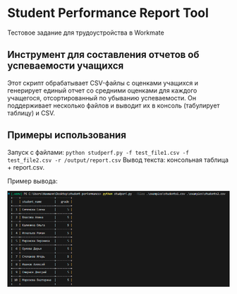 # Student Performance Report Tool
Тестовое задание для трудоустройства в Workmate

## Инструмент для составления отчетов об успеваемости учащихся

Этот скрипт обрабатывает CSV-файлы с оценками учащихся и генерирует единый отчет со средними оценками для каждого учащегося, отсортированный по убыванию успеваемости. Он поддерживает несколько файлов и выводит их в консоль (табулирует таблицу) и CSV.

## Примеры использования
Запуск с файлами:
`python studperf.py -f test_file1.csv -f test_file2.csv -r /output/report.csv`
Вывод текста: консольная таблица + report.csv.

Пример вывода:

![output-example](https://raw.githubusercontent.com/Haxmann/student-performance/master/.github/images/example.png)
